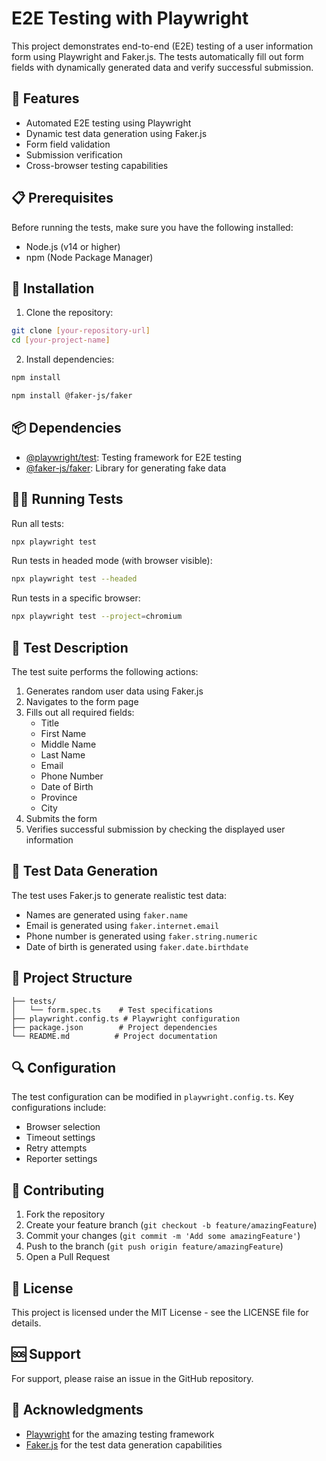 # E2E Testing with Playwright

This project demonstrates end-to-end (E2E) testing of a user information form using Playwright and Faker.js. The tests automatically fill out form fields with dynamically generated data and verify successful submission.

## 🚀 Features

- Automated E2E testing using Playwright
- Dynamic test data generation using Faker.js
- Form field validation
- Submission verification
- Cross-browser testing capabilities

## 📋 Prerequisites

Before running the tests, make sure you have the following installed:
- Node.js (v14 or higher)
- npm (Node Package Manager)

## 🔧 Installation

1. Clone the repository:
```bash
git clone [your-repository-url]
cd [your-project-name]
```

2. Install dependencies:
```bash
npm install
```

```bash
npm install @faker-js/faker
```

## 📦 Dependencies

- [@playwright/test](https://playwright.dev/): Testing framework for E2E testing
- [@faker-js/faker](https://fakerjs.dev/): Library for generating fake data

## 🏃‍♂️ Running Tests

Run all tests:
```bash
npx playwright test
```

Run tests in headed mode (with browser visible):
```bash
npx playwright test --headed
```

Run tests in a specific browser:
```bash
npx playwright test --project=chromium
```

## 📝 Test Description

The test suite performs the following actions:
1. Generates random user data using Faker.js
2. Navigates to the form page
3. Fills out all required fields:
   - Title
   - First Name
   - Middle Name
   - Last Name
   - Email
   - Phone Number
   - Date of Birth
   - Province
   - City
4. Submits the form
5. Verifies successful submission by checking the displayed user information

## 🎯 Test Data Generation

The test uses Faker.js to generate realistic test data:
- Names are generated using `faker.name`
- Email is generated using `faker.internet.email`
- Phone number is generated using `faker.string.numeric`
- Date of birth is generated using `faker.date.birthdate`

## 📁 Project Structure

```
├── tests/
│   └── form.spec.ts    # Test specifications
├── playwright.config.ts # Playwright configuration
├── package.json        # Project dependencies
└── README.md          # Project documentation
```

## 🔍 Configuration

The test configuration can be modified in `playwright.config.ts`. Key configurations include:
- Browser selection
- Timeout settings
- Retry attempts
- Reporter settings

## 🤝 Contributing

1. Fork the repository
2. Create your feature branch (`git checkout -b feature/amazingFeature`)
3. Commit your changes (`git commit -m 'Add some amazingFeature'`)
4. Push to the branch (`git push origin feature/amazingFeature`)
5. Open a Pull Request

## 📄 License

This project is licensed under the MIT License - see the LICENSE file for details.

## 🆘 Support

For support, please raise an issue in the GitHub repository.

## 🙏 Acknowledgments

- [Playwright](https://playwright.dev/) for the amazing testing framework
- [Faker.js](https://fakerjs.dev/) for the test data generation capabilities
